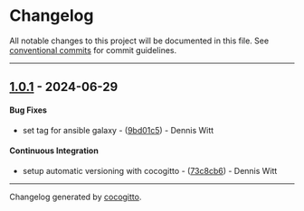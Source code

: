 # Changelog
All notable changes to this project will be documented in this file. See [conventional commits](https://www.conventionalcommits.org/) for commit guidelines.

- - -
## [1.0.1](https://github.com/wittdennis/ansible-role-kubeadm-init/compare/73c8cb6aad59484cf36260a57190291f635ec92a..1.0.1) - 2024-06-29
#### Bug Fixes
- set tag for ansible galaxy - ([9bd01c5](https://github.com/wittdennis/ansible-role-kubeadm-init/commit/9bd01c5069579f0872b2468a431ed6a34b8d43fc)) - Dennis Witt
#### Continuous Integration
- setup automatic versioning with cocogitto - ([73c8cb6](https://github.com/wittdennis/ansible-role-kubeadm-init/commit/73c8cb6aad59484cf36260a57190291f635ec92a)) - Dennis Witt

- - -

Changelog generated by [cocogitto](https://github.com/cocogitto/cocogitto).